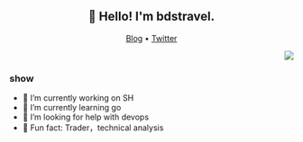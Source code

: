 <h2 align="center">👋 Hello! I'm bdstravel.</h2>
<p align="center">
  <a href="https://www.bdser.cc">Blog</a> •
  <a href="https://twitter.com/bdstravel22">Twitter</a>
</p>

<p align="right">
<img src="https://github-readme-stats.vercel.app/api?username=anuraghazra&show_icons=true" />
</p>

### show
- 🔭 I’m currently working on SH
- 🌱 I’m currently learning go
- :tophat: I’m looking for help with devops
-  :meat_on_bone: Fun fact: Trader，technical analysis 
                                 

